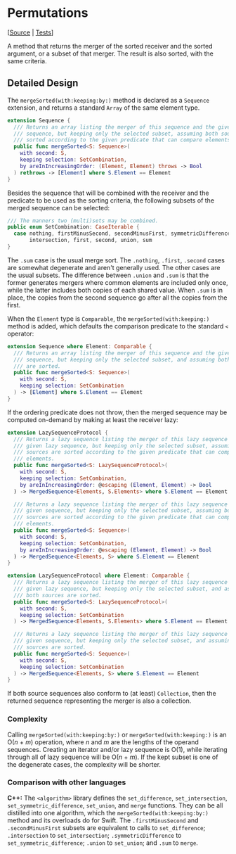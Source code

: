 # Permutations

[[Source](../Sources/Algorithms/MergeSorted.swift) | 
 [Tests](../Tests/SwiftAlgorithmsTests/MergeSortedTests.swift)]

A method that returns the merger of the sorted receiver and the sorted argument,
or a subset of that merger.  The result is also sorted, with the same criteria.

## Detailed Design

The `mergeSorted(with:keeping:by:)` method is declared as a `Sequence`
extension, and returns a standard `Array` of the same element type.

```swift
extension Sequence {
  /// Returns an array listing the merger of this sequence and the given
  /// sequence, but keeping only the selected subset, assuming both sources are
  /// sorted according to the given predicate that can compare elements.
  public func mergeSorted<S: Sequence>(
    with second: S,
    keeping selection: SetCombination,
    by areInIncreasingOrder: (Element, Element) throws -> Bool
  ) rethrows -> [Element] where S.Element == Element
}
```

Besides the sequence that will be combined with the receiver and the predicate
to be used as the sorting criteria, the following subsets of the merged sequence
can be selected:

```swift
/// The manners two (multi)sets may be combined.
public enum SetCombination: CaseIterable {
  case nothing, firstMinusSecond, secondMinusFirst, symmetricDifference,
       intersection, first, second, union, sum
}
```

The `.sum` case is the usual merge sort.  The `.nothing`, `.first`, `.second`
cases are somewhat degenerate and aren't generally used.  The other cases are
the usual subsets.  The difference between `.union` and `.sum` is that the
former generates mergers where common elements are included only once, while the
latter includes both copies of each shared value.  When `.sum` is in place, the
copies from the second sequence go after all the copies from the first.

When the `Element` type is `Comparable`, the `mergeSorted(with:keeping:)` method
is added, which defaults the comparison predicate to the standard `<` operator:

```swift
extension Sequence where Element: Comparable {
  /// Returns an array listing the merger of this sequence and the given
  /// sequence, but keeping only the selected subset, and assuming both sources
  /// are sorted.
  public func mergeSorted<S: Sequence>(
    with second: S,
    keeping selection: SetCombination
  ) -> [Element] where S.Element == Element
}
```

If the ordering predicate does not throw, then the merged sequence may be
computed on-demand by making at least the receiver lazy:

```swift
extension LazySequenceProtocol {
  /// Returns a lazy sequence listing the merger of this lazy sequence and the
  /// given lazy sequence, but keeping only the selected subset, assuming both
  /// sources are sorted according to the given predicate that can compare
  /// elements.
  public func mergeSorted<S: LazySequenceProtocol>(
    with second: S,
    keeping selection: SetCombination,
    by areInIncreasingOrder: @escaping (Element, Element) -> Bool
  ) -> MergedSequence<Elements, S.Elements> where S.Element == Element

  /// Returns a lazy sequence listing the merger of this lazy sequence and the
  /// given sequence, but keeping only the selected subset, assuming both
  /// sources are sorted according to the given predicate that can compare
  /// elements.
  public func mergeSorted<S: Sequence>(
    with second: S,
    keeping selection: SetCombination,
    by areInIncreasingOrder: @escaping (Element, Element) -> Bool
  ) -> MergedSequence<Elements, S> where S.Element == Element
}

extension LazySequenceProtocol where Element: Comparable {
  /// Returns a lazy sequence listing the merger of this lazy sequence and the
  /// given lazy sequence, but keeping only the selected subset, and assuming
  /// both sources are sorted.
  public func mergeSorted<S: LazySequenceProtocol>(
    with second: S,
    keeping selection: SetCombination
  ) -> MergedSequence<Elements, S.Elements> where S.Element == Element

  /// Returns a lazy sequence listing the merger of this lazy sequence and the
  /// given sequence, but keeping only the selected subset, and assuming both
  /// sources are sorted.
  public func mergeSorted<S: Sequence>(
    with second: S,
    keeping selection: SetCombination
  ) -> MergedSequence<Elements, S> where S.Element == Element
}
```

If both source sequences also conform to (at least) `Collection`, then the
returned sequence representing the merger is also a collection.

### Complexity

Calling `mergeSorted(with:keeping:by:)` or `mergeSorted(with:keeping:)` is an
O(*n* + *m*) operation, where *n* and *m* are the lengths of the operand
sequences.  Creating an iterator and/or lazy sequence is O(1), while iterating
through all of lazy sequence will be O(*n* + *m*).  If the kept subset is one of
the degenerate cases, the complexity will be shorter.

### Comparison with other languages

**C++:** The `<algorithm>` library defines the `set_difference`,
`set_intersection`, `set_symmetric_difference`, `set_union`, and `merge`
functions.  They can be all distilled into one algorithm, which the
`mergeSorted(with:keeping:by:)` method and its overloads do for Swift.  The
`.firstMinusSecond` and `.secondMinusFirst` subsets are equivalent to calls to
`set_difference`; `.intersection` to `set_intersection`; `.symmetricDifference`
to `set_symmetric_difference`; `.union` to `set_union`; and `.sum` to `merge`.
